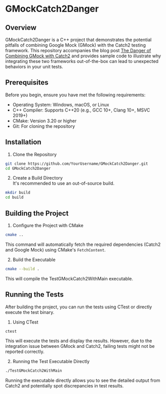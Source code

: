 # GMockCatch2Danger
## Overview
GMockCatch2Danger is a C++ project that demonstrates the potential pitfalls of combining Google Mock (GMock) with the Catch2 testing framework. This repository accompanies the blog post [The Danger of Combining GMock with Catch2](https://asiltureli.github.io/2024/11/22/gmockcatch2danger) and provides sample code to illustrate why integrating these two frameworks out-of-the-box can lead to unexpected behaviors in your unit tests.

## Prerequisites
Before you begin, ensure you have met the following requirements:

- Operating System: Windows, macOS, or Linux
- C++ Compiler: Supports C++20 (e.g., GCC 10+, Clang 10+, MSVC 2019+)
- CMake: Version 3.20 or higher
- Git: For cloning the repository

## Installation

1. Clone the Repository

```bash
git clone https://github.com/YourUsername/GMockCatch2Danger.git
cd GMockCatch2Danger
```
2. Create a Build Directory  
It's recommended to use an out-of-source build.

```bash
mkdir build
cd build
```

## Building the Project  
1. Configure the Project with CMake

```bash
cmake ..
```  
This command will automatically fetch the required dependencies (Catch2 and Google Mock) using CMake's ```FetchContent```.

2. Build the Executable

```bash
cmake --build .
```  
This will compile the TestGMockCatch2WithMain executable.

## Running the Tests
After building the project, you can run the tests using CTest or directly execute the test binary.

1. Using CTest

```bash
ctest
```

This will execute the tests and display the results. However, due to the integration issue between GMock and Catch2, failing tests might not be reported correctly.

2. Running the Test Executable Directly

```bash
./TestGMockCatch2WithMain
```

Running the executable directly allows you to see the detailed output from Catch2 and potentially spot discrepancies in test results.
